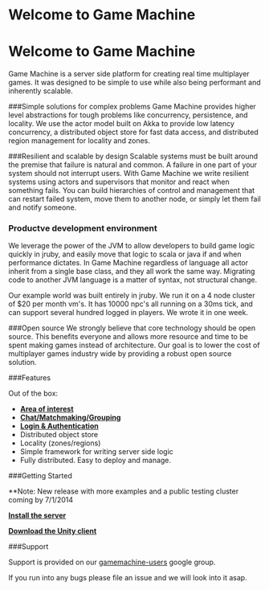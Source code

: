 
# Welcome to Game Machine
# Welcome to Game Machine

Game Machine is a server side platform for creating real time multiplayer games.  It was designed to be simple
to use while also being performant and inherently scalable.

###Simple solutions for complex problems
Game Machine provides higher level abstractions for tough problems like concurrency, persistence, and locality.  We use the actor model built on Akka to provide low latency concurrency, a distributed object store for fast data access, and distributed region management for locality and zones.

###Resilient and scalable by design
Scalable systems must be built around the premise that failure is natural and common.  A failure in one part of your system should not interrupt users.  With Game Machine we write resilient systems using actors and supervisors that monitor and react when something fails.  You can build hierarchies of control and management that can restart failed system, move them to another node, or simply let them fail and notify someone.

### Productve development environment
We leverage the power of the JVM to allow developers to build game logic quickly in jruby, and easily move that logic to scala or java if and when performance dictates. In Game Machine regardless of language all actor inherit from a single base class, and they all work the same way.  Migrating code to another JVM language is a matter of syntax, not structural change.

Our example world was built entirely in jruby.  We run it on a 4 node cluster of $20 per month vm's.  It has 10000 npc's all running on a 30ms tick, and can support several hundred logged in players.  We wrote it in one week.

###Open source
We strongly believe that core technology should be open source.  This benefits everyone and allows more resource and time to be spent making games instead of architecture.  Our goal is to lower the cost of multiplayer games industry wide by providing a robust open source solution.

###Features

Out of the box:

* **[Area of interest](https://github.com/gamemachine/gamemachine/wiki/Area-of-Interest)**
* **[Chat/Matchmaking/Grouping](https://github.com/gamemachine/gamemachine/wiki/Group-messaging)**
* **[Login & Authentication](https://github.com/gamemachine/gamemachine/wiki/Login-and-authentication)**
* Distributed object store
* Locality (zones/regions)
* Simple framework for writing server side logic
* Fully distributed.  Easy to deploy and manage.


###Getting Started

**Note:  New release with more examples and a public testing cluster coming by 7/1/2014

**[Install the server](https://github.com/gamemachine/gamemachine/wiki/Installation)**

**[Download the Unity client](https://github.com/gamemachine/gamemachine/blob/master/clients/unity/GameMachineClient.unitypackage)**
  
 
###Support

Support is provided on our [gamemachine-users](https://groups.google.com/forum/#!forum/gamemachine-users) google group.

If you run into any bugs please file an issue and we will look into it asap.
